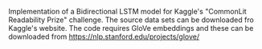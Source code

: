 Implementation of a Bidirectional LSTM model for Kaggle's "CommonLit Readability Prize" challenge. The source data sets can be downloaded fro Kaggle's website. The code requires GloVe embeddings and these can be downloaded from https://nlp.stanford.edu/projects/glove/
